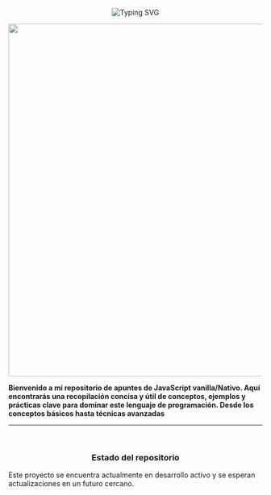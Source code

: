 <p align="center"><img src="https://readme-typing-svg.demolab.com?font=Fira+Code&duration=6000&pause=1000&color=FFD600&center=true&vCenter=true&width=435&lines=Hola+coders+bienvenido;+Apuntes+de+JavaScript+Vanilla" alt="Typing SVG" /></a></p>


<p align="center">
    <img width="700" src="https://midu.dev/images/wallpapers/una-taza-de-javascript.png">
</p>

<div>
<strong align="center">
    Bienvenido a mi repositorio de apuntes de JavaScript vanilla/Nativo. Aquí encontrarás una recopilación concisa y útil de conceptos, ejemplos y prácticas clave
    para dominar este lenguaje de programación. Desde los conceptos básicos hasta técnicas avanzadas
</strong><br>

<hr>
<br>
  <h3 align="center">Estado del repositorio</h3>
  <p>
       Este proyecto se encuentra actualmente en desarrollo activo y se esperan actualizaciones en un futuro cercano.
  </p>

 




